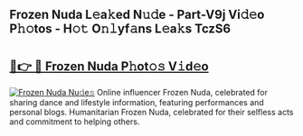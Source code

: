 ## Frozen Nuda L𝚎a𝚔ed N𝚞𝚍e - Part-V9j Vi𝚍𝚎o P𝚑𝚘tos - H𝚘𝚝 O𝚗𝚕yf𝚊ns L𝚎a𝚔s TczS6

# <h2><a href="http://kf7czp3.oniu.top/?m=Frozen+Nuda">🔗👉 🔴 Frozen Nuda P𝚑ot𝚘𝚜 V𝚒d𝚎o</a></h2>

[![Frozen Nuda Nu𝚍e𝚜](https://i.imgur.com/0qMVB7G.gif)](http://kf7czp3.oniu.top/?m=Frozen+Nuda)
Online influencer Frozen Nuda, celebrated for sharing dance and lifestyle information, featuring performances and personal blogs. Humanitarian Frozen Nuda, celebrated for their selfless acts and commitment to helping others.  
